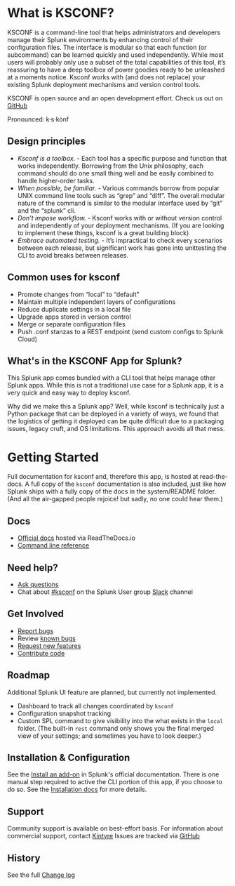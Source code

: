 
# What is KSCONF?

KSCONF is a command-line tool that helps administrators and developers manage their Splunk environments by enhancing control of their configuration files.  The interface is modular so that each function (or subcommand) can be learned quickly and used independently.  While most users will probably only use a subset of the total capabilities of this tool, it’s reassuring to have a deep toolbox of power goodies ready to be unleashed at a moments notice.  Ksconf works with (and does not replace) your existing Splunk deployment mechanisms and version control tools.

KSCONF is open source and an open development effort.  Check us out on [GitHub](https://github.com/Kintyre/ksconf#kintyres-splunk-configuration-tool)

Pronounced:   k·s·kȯnf

## Design principles

- *Ksconf is a toolbox.*  - Each tool has a specific purpose and function that works independently.  Borrowing from the Unix philosophy, each command should do one small thing well and be easily combined to handle higher-order tasks.
- *When possible, be familiar.* - Various commands borrow from popular UNIX command line tools such as “grep” and “diff”.  The overall modular nature of the command is similar to the modular interface used by “git” and the “splunk” cli.
- *Don’t impose workflow.* - Ksconf works with or without version control and independently of your deployment mechanisms.  (If you are looking to implement these things, ksconf is a great building block)
- *Embrace automated testing.* - It’s impractical to check every scenarios between each release, but significant work has gone into unittesting the CLI to avoid breaks between releases.

## Common uses for ksconf
- Promote changes from “local” to “default”
- Maintain multiple independent layers of configurations
- Reduce duplicate settings in a local file
- Upgrade apps stored in version control
- Merge or separate configuration files
- Push .conf stanzas to a REST endpoint (send custom configs to Splunk Cloud)

## What's in the KSCONF App for Splunk?

This Splunk app comes bundled with a CLI tool that helps manage other Splunk apps.  While this is not a traditional use case for a Splunk app, it is a very quick and easy way to deploy ksconf.

Why did we make this a Splunk app?   Well, while ksconf is technically just a Python package that can be deployed in a variety of ways, we found that the logistics of getting it deployed can be quite difficult due to a packaging issues, legacy cruft, and OS limitations.  This approach avoids all that mess.


# Getting Started

Full documentation for ksconf and, therefore this app, is hosted at read-the-docs.  A full copy of the `ksconf` documentation is also included, just like how Splunk ships with a fully copy of the docs in the system/README folder.  (And all the air-gapped people rejoice! but sadly, no one could hear them.)


## Docs

  * [Official docs](https://ksconf.readthedocs.io/en/latest/) hosted via ReadTheDocs.io
  * [Command line reference](https://ksconf.readthedocs.io/en/latest/cmd.html)

## Need help?

 * [Ask questions](https://github.com/Kintyre/ksconf/issues/new?labels=question)
 * Chat about [#ksconf](https://slack.com/app_redirect?channel=CDVT14KUN) on the Splunk User group [Slack](https://splunk-usergroups.slack.com) channel

## Get Involved

 * [Report bugs](https://github.com/Kintyre/ksconf/issues/new?template=bug.md)
 * Review [known bugs](https://github.com/Kintyre/ksconf/labels/bug)
 * [Request new features](https://github.com/Kintyre/ksconf/issues/new?template=feature-request.md&labels=enhancement)
 * [Contribute code](https://ksconf.readthedocs.io/en/latest/devel.html#contributing)

## Roadmap

Additional Splunk UI feature are planned, but currently not implemented.

 * Dashboard to track all changes coordinated by `ksconf`
 * Configuration snapshot tracking
 * Custom SPL command to give visibility into the what exists in the `local` folder.  (The built-in `rest` command only shows you the final merged view of your settings; and sometimes you have to look deeper.)

## Installation & Configuration

See the [Install an add-on](https://docs.splunk.com/Documentation/AddOns/released/Overview/Singleserverinstall) in Splunk's official documentation.  There is one manual step required to active the CLI portion of this app, if you choose to do so.  See the [Installation docs](https://ksconf.readthedocs.io/en/latest/install.html) for more details.

## Support

Community support is available on best-effort basis.  For information about commercial support, contact [Kintyre](mailto:hello@kintyre.co)
Issues are tracked via [GitHub](https://github.com/Kintyre/ksconf/issues)

## History
See the full [Change log](https://ksconf.readthedocs.io/en/latest/changelog.html)